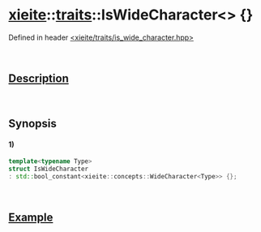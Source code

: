 # [xieite](../../xieite.md)\:\:[traits](../../traits.md)\:\:IsWideCharacter\<\> \{\}
Defined in header [<xieite/traits/is_wide_character.hpp>](../../../include/xieite/traits/is_wide_character.hpp)

&nbsp;

## [Description](../concepts/wide_character.md#Description)

&nbsp;

## Synopsis
#### 1)
```cpp
template<typename Type>
struct IsWideCharacter
: std::bool_constant<xieite::concepts::WideCharacter<Type>> {};
```

&nbsp;

## [Example](../concepts/wide_character.md#Example)
